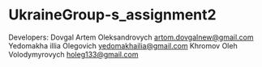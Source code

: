 # UkraineGroup-s_assignment2
Developers:
Dovgal Artem Oleksandrovych artom.dovgalnew@gmail.com
Yedomakha illia Olegovich yedomakhailia@gmail.com
Khromov Oleh Volodymyrovych holeg133@gmail.com
